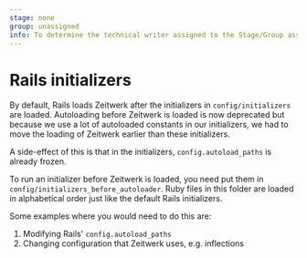 ```yaml
---
stage: none
group: unassigned
info: To determine the technical writer assigned to the Stage/Group associated with this page, see https://about.gitlab.com/handbook/engineering/ux/technical-writing/#assignments
---
```


# Rails initializers

By default, Rails loads Zeitwerk after the initializers in `config/initializers` are loaded.
Autoloading before Zeitwerk is loaded is now deprecated but because we use a lot of autoloaded
constants in our initializers, we had to move the loading of Zeitwerk earlier than these
initializers.

A side-effect of this is that in the initializers, `config.autoload_paths` is already frozen.

To run an initializer before Zeitwerk is loaded, you need put them in `config/initializers_before_autoloader`.
Ruby files in this folder are loaded in alphabetical order just like the default Rails initializers.

Some examples where you would need to do this are:

1. Modifying Rails' `config.autoload_paths`
1. Changing configuration that Zeitwerk uses, e.g. inflections
